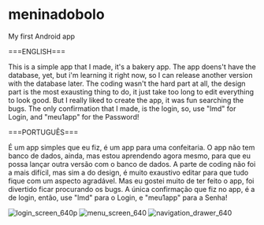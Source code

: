 # meninadobolo
My first Android app

===ENGLISH===

This is a simple app that I made, it's a bakery app.
The app doens't have the database, yet, but i'm learning it right now, so I can release another version with the database later.
The coding wasn't the hard part at all, the design part is the most exausting thing to do, it just take too long to edit everything to look good.
But I really liked to create the app, it was fun searching the bugs.
The only confirmation that I made, is the login, so, use "lmd" for Login, and "meu1app" for the Password!

===PORTUGUÊS===

É um app simples que eu fiz, é um app para uma confeitaria.
O app não tem banco de dados, ainda, mas estou aprendendo agora mesmo, para que eu possa lançar outra versão com o banco de dados.
A parte de coding não foi a mais difícil, mas sim a do design, é muito exaustivo editar para que tudo fique com um aspecto agradável.
Mas eu gostei muito de ter feito o app, foi divertido ficar procurando os bugs.
A única confirmação que fiz no app, é a de login, então, use "lmd" para o Login, e "meu1app" para a Senha!


![login_screen_640p](https://user-images.githubusercontent.com/67619756/86500554-56478e80-bd68-11ea-9a7a-daff846175d2.jpg) ![menu_screen_640](https://user-images.githubusercontent.com/67619756/86500617-ce15b900-bd68-11ea-9faf-392d7394d4f1.jpg) ![navigation_drawer_640](https://user-images.githubusercontent.com/67619756/86500620-d40b9a00-bd68-11ea-9a5c-966fdc6b2761.jpg) 

